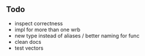 ## Todo

- inspect correctness
- impl for more than one wrb
- new type instead of aliases / better naming for func
- clean docs
- test vectors